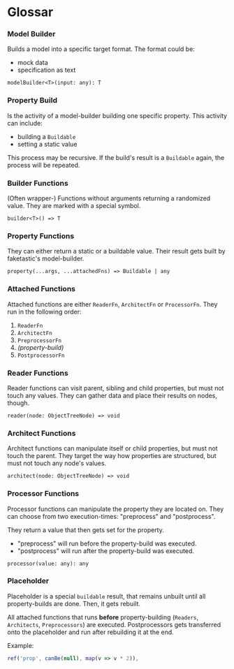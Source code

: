 # Glossar

### Model Builder

Builds a model into a specific target format. The format could be:

- mock data
- specification as text

`modelBuilder<T>(input: any): T`

### Property Build

Is the activity of a model-builder building one specific property. This activity can include:

- building a `Buildable`
- setting a static value

This process may be recursive. If the build's result is a `Buildable` again,
the process will be repeated.

### Builder Functions

(Often wrapper-) Functions without arguments returning a randomized value.
They are marked with a special symbol.

`builder<T>() => T`

### Property Functions

They can either return a static or a buildable value. Their result gets built by
faketastic's model-builder.

`property(...args, ...attachedFns) => Buildable | any`

### Attached Functions

Attached functions are either `ReaderFn`, `ArchitectFn` or `ProcessorFn`.
They run in the following order:

1. `ReaderFn`
2. `ArchitectFn`
3. `PreprocessorFn`
4. _(property-build)_
5. `PostprocessorFn`

### Reader Functions

Reader functions can visit parent, sibling and child properties, but must not touch any values.
They can gather data and place their results on nodes, though.

`reader(node: ObjectTreeNode) => void`

### Architect Functions

Architect functions can manipulate itself or child properties, but must not touch the parent.
They target the way how properties are structured, but must not touch any node's values.

`architect(node: ObjectTreeNode) => void`

### Processor Functions

Processor functions can manipulate the property they are located on.
They can choose from two execution-times: "preprocess" and "postprocess".

They return a value that then gets set for the property.

- "preprocess" will run before the property-build was executed.
- "postprocess" will run after the property-build was executed.

`processor(value: any): any`

### Placeholder

Placeholder is a special `buildable` result, that remains unbuilt until all property-builds are done.
Then, it gets rebuilt.

All attached functions that runs **before** property-building (`Readers`, `Architects`, `Preprocessors`) are executed.
Postprocessors gets transferred onto the placeholder and run after rebuilding it at the end.

Example:

```ts
ref('prop', canBe(null), map(v => v * 2)),
```

